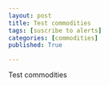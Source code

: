 ```yaml
---
layout: post
title: Test commodities
tags: [suscribe to alerts]
categories: [commodities]
published: True

---
```


Test commodities
